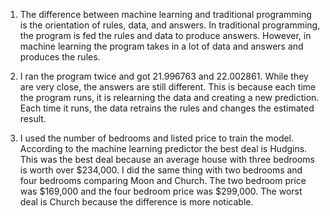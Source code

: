 1. The difference between machine learning and traditional programming is the orientation of rules, data, and answers. In traditional programming, the program is fed the rules and data to produce answers. However, in machine learning the program takes in a lot of data and answers and produces the rules. 

2. I ran the program twice and got 21.996763 and 22.002861. While they are very close, the answers are still different. This is because each time the program runs, it is relearning the data and creating a new prediction. Each time it runs, the data retrains the rules and changes the estimated result. 

3. I used the number of bedrooms and listed price to train the model. According to the machine learning predictor the best deal is Hudgins. This was the best deal because an average house with three bedrooms is worth over $234,000. I did the same thing with two bedrooms and four bedrooms comparing Moon and Church. The two bedroom price was $169,000 and the four bedroom price was $299,000. The worst deal is Church because the difference is more noticable. 
